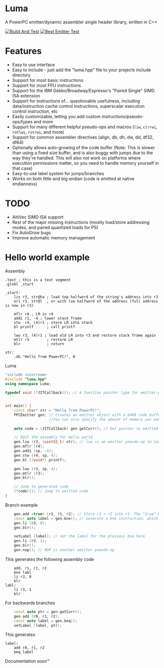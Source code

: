 # Luma
A PowerPC emitter/dynamic assembler single header library, written in C++

[![Build And Test](https://github.com/wheremyfoodat/Luma/actions/workflows/run_tests.yml/badge.svg)](https://github.com/wheremyfoodat/Luma/actions/workflows/run_tests.yml) [![Best Emitter Test](https://github.com/wheremyfoodat/Luma/actions/workflows/meme.yml/badge.svg)](https://github.com/wheremyfoodat/Luma/actions/workflows/meme.yml)
# Features
- Easy to use interface
- Easy to include - just add the "luma.hpp" file to your projects include directory
- Support for most basic instructions
- Support for most FPU instructions 
- Support for the IBM Gekko/Broadway/Espresso's "Paired Single" SIMD ISA extension
- Support for instructions of... questionable usefulness, including data/instruction cache control instructions, superscalar execution control instruction, etc
- Easily customizable, letting you add custom instructions/pseudo-ops/types and more
- Support for many different helpful pseudo-ops and macros (`liw`, `clrrwi`, `rotlwi`, `rotrwi`, and more)
- Support for common assembler directives (align, db, dh, dw, dd, df32, df64)
- Optionally allows auto-growing of the code buffer (Note: This is slower than using a fixed size buffer, and is also buggy with jumps due to the way they're handled. This will also not work on platforms where execution permissions matter, so you need to handle memory yourself in that case)
- Easy-to-use label system for jumps/branches
- Works on both little and big endian (code is emitted at native endianness)

# TODO
- AltiVec SIMD ISA support
- Rest of the major missing instructions (mostly load/store addressing modes, and paired quantized loads for PS)
- Fix AutoGrow bugs
- Improve automatic memory management

# Hello world example
Assembly
```arm
.text ; this is a text segment
.globl _start

_start:
    lis r3, str@ha ; load top halfword of the string's address into r3
    ori r3, str@l  ; or with low halfword of the address (full address is now in r3)

    mflr r4 ; LR in r4
    addi r1, -4 ; lower stack frame
    stw  r4, (4)r1 ; store LR into stack
    bl printf      ; call printf

    lwu r3, (4)r1 ; load old LR into r3 and restore stack frame again
    mtlr r3        ; restore LR
    blr            ; return

str:
    .db "Hello from PowerPC!", 0
```

Luma
```cpp
"include <iostream>
#include "luma.hpp"
using namespace Luma;
    
typedef void (*JITCallback)(); // A function pointer type for emitter-generated code


int main() {
    const char* str = "Hello from PowerPC!";
    PPCEmitter gen; // Creates an emitter object with a 64KB code buffer. 
                    //You can also specify the amount of memory you want in the constructor (if any), or do allocation yourself
    
    auto code = (JITCallback) gen.getCurr(); // Get pointer to emitted code

    // Emit the assembly for hello world
    gen.liw (r3, (uint32_t) str); // liw is an emitter pseudo-op to load a full 32-bit word
    gen.mflr (r4);
    gen.addi (sp, -4);
    gen.stw (r4, sp, 4);
    gen.bl ((void*) printf);

    gen.lwu (r3, sp, 4);
    gen.mtlr (r3);
    gen.blr();

    // Jump to generated code
    (*code)(); // Jump to emitted code
}
```

Branch example
```cpp
    gen.add <true> (r1, r1, r2); // Store r1 + r2 into r1. The "true" means this instructions should affect flags
    const auto label = gen.bne(); // Generate a bne instruction, which returns a label
    gen.li (r3, 0);
    gen.blr();

    setLabel (label); // set the label for the previous bne here
    gen.li (r3, 1);
    gen.blr();
    gen.nop(); // NOP is another emitter pseudo-op
```

This generates the following assembly code
```arm
    add. r1, r1, r2
    bne labl
    li r3, 0
    blr
labl:
    li r3, 1
    blr
```

For backwards branches
```cpp
    const auto ptr = gen.getCurr();
    gen.add (r0, r1, r2);
    const auto label = gen.beq();
    setLabel (label, ptr);
```
This generates
```arm
label:
    add r0, r1, r2
    beq label
```

Documentation soon™
